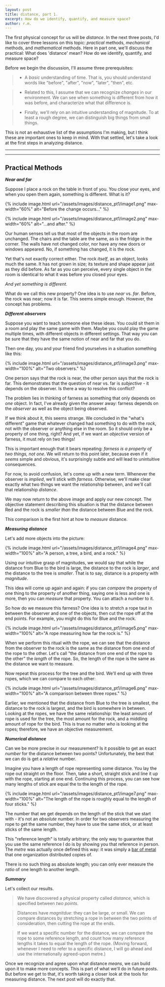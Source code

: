 ```yaml
---
layout: post
title: distance, part 1.
excerpt: How do we identify, quantify, and measure space?
author: r.m.
---
```


The first physical concept for us will be _distance_. In the next three posts, I'd like to cover three lessons on this topic: _practical_ methods, _mechanical_ methods, and _mathematical_ methods. Here in part one, we'll discuss the practical: What does 'distance' mean? How do we identify, quantify, and measure space?

Before we begin the discussion, I'll assume three prerequisites:

> - A _basic_ understanding of time. That is, you should understand words like "before", "after", "now", "later", "then", etc.

> - Related to this, I assume that we can recognize _changes_ in our environment. We can see when something is different from how it was before, and characterize what that difference is.

> - Finally, we'll rely on an intuitive understanding of magnitude. To at least a rough degree, we can distinguish big things from small things.

This is not an exhaustive list of the assumptions I'm making, but I think these are important ones to keep in mind. With that settled, let's take a look at the first steps in analyzing distance.

----
****

## Practical Methods

***Near and far***

Suppose I place a rock on the table in front of you. You close your eyes, and when you open them again, something is different. What is it?

{% include image.html
  url="/assets/images/distance_pt1/image1.png"
  max-width="60%"
  alt="Before the change occurs..."
%}

{% include image.html
  url="/assets/images/distance_pt1/image2.png"
  max-width="60%"
  alt="...and after."
%}

Our human senses tell us that most of the objects in the room are unchanged. The chairs and the table are the same, as is the fridge in the corner. The walls have not changed color, nor have any new doors or windows appeared. No, if something has changed, it is the rock.

Yet that's not exactly correct either. The rock _itself_, as an object, looks much the same. It has not grown in size; its texture and shape appear just as they did before. As far as you can perceive, every single object in the room is identical to what it was before you closed your eyes.

_And yet something is different_.

What do we call this new property? One idea is to use _near_ vs. _far_. Before, the rock was near; now it is far. This seems simple enough. However, the concept has problems.

***Different observers***

Suppose you want to teach someone else these ideas. You could sit them in a room and play the same game with them. Maybe you could play the game multiple times, with different objects in different settings. That way you can be sure that they have the same notion of near and far that you do.

Then one day, you and your friend find yourselves in a situation something like this:

  {% include image.html
    url="/assets/images/distance_pt1/image3.png"
    max-width="100%"
    alt="Two observers."
  %}

One person says that the rock is near, the other person says that the rock is far. This demonstrates that the question of near vs. far is _subjective_ - it depends on the observer. Is there a way to resolve this conflict?

The problem lies in thinking of farness as something that only depends on _one_ object. In fact, I've already given the answer away: farness depends on the _observer_ as well as the object being observed.

If we think about it, this seems strange. We concluded in the "what's different" game that whatever changed had something to do with the _rock_, not with the observer or anything else in the room. So it should only be a property of one thing, right?  And yet, if we want an _objective_ version of farness, it must rely on two things!

This is important enough that it bears repeating: _farness is a property of two things, not one_. We will return to this point later, because even if it _seems_ simple and obvious, it's surprisingly subtle and will lead to unintuitive consequences.

For now, to avoid confusion, let's come up with a new term. Whenever the observer is _implied_, we'll stick with _farness_. Otherwise, we'll make clear exactly what two things we want the relationship between, and we'll call that relationship _distance_.

We may now return to the above image and apply our new concept.  The objective statement describing this situation is that the distance between Red and the rock is _smaller than_ the distance between Blue and the rock.

This comparison is the first hint at how to _measure_ distance.

***Measuring distance***

Let's add more objects into the picture:

  {% include image.html
    url="/assets/images/distance_pt1/image4.png"
    max-width="100%"
    alt="A person, a tree, a bird, and a rock."
  %}

Using our intuitive grasp of magnitudes, we would say that while the distance from Blue to the bird is large, the distance to the rock is _larger_, and the distance to the tree is _smaller_. That is to say, distance is a  property with _magnitude_.

This idea will come up again and again: if you can _compare_ the property of one thing to the property of another thing, saying one is less and one is more, then you can _measure_ that property. You can attach a number to it.

So how do we measure this farness? One idea is to stretch a rope taut in between the observer and one of the objects, then cut the rope off at the end points. For example, you might do this for Blue and the rock.

  {% include image.html
    url="/assets/images/distance_pt1/image5.png"
    max-width="100%"
    alt="A rope measuring how far the rock is."
  %}

When we perform this ritual with the rope, we can see that the distance from the observer to the rock is the same as the distance from one end of the rope to the other. Let's call "the distance from one end of the rope to the other" the _length_ of the rope. So, the length of the rope is the same as the distance we want to measure.

Now repeat this process for the tree and the bird. We'll end up with three ropes, which we can compare to each other:

  {% include image.html
    url="/assets/images/distance_pt1/image6.png"
    max-width="100%"
    alt="A comparison between three ropes."
  %}

Earlier, we mentioned that the distance from Blue to the tree is smallest, the distance to the rock is largest, and the bird is somewhere in between. Looking at the ropes, we have the same relationship: the least amount of rope is used for the tree, the most amount for the rock, and a middling amount of rope for the bird. This is true no matter _who_ is looking at the ropes; therefore, we have an objective measurement.

***Numerical distance***

Can we be more precise in our measurement? Is it possible to get an exact _number_ for the distance between two points?  Unfortunately, the best that we can do is get a _relative_ number.

Imagine you have a length of rope representing some distance. You lay the rope out straight on the floor. Then, take a short, straight stick and line it up with the rope, starting at one end. Continuing this process, you can see how many lengths of stick are equal the to the length of the rope.

  {% include image.html
    url="/assets/images/distance_pt1/image7.png"
    max-width="100%"
    alt="The length of the rope is roughly equal to the length of four sticks."
  %}

The number that we get depends on the length of the stick that we start with - it's not an _absolute_ number. In order for two observers measuring the rope to get the same number, they have to use the same stick, or at least sticks of the same length.

This "reference length" is totally arbitrary; the only way to guarantee that you use the same reference I do is by showing you that reference in person. The _metre_ was actually once defined this way: it was simply a [bar of metal](https://en.wikipedia.org/wiki/Metre#International_prototype_metre_bar) that one organization distributed copies of.

There is no such thing as absolute length; you can only ever measure the _ratio_ of one length to another length.

***Summary***

Let's collect our results.

>We have discovered a physical property called _distance_, which is specified between _two points_.

>Distances have _magnitdue_: they can be large, or small. We can compare distances by stretching a rope in between the two points of consideration, then cutting the rope at the ends.

>If we want a specific number for the distance, we can compare the rope to some reference length, and count how many reference lengths it takes to equal the length of the rope. (Moving forward, whenever I need to refer to a specific distance, I will go ahead and use the internationally agreed-upon metre.)

Once we recognize and agree upon what distance _means_, we can build upon it to make more concepts. This is part of what we'll do in future posts. But before we get to that, it's worth taking a closer look at the tools for measuring distance. The next post will do exactly that.
